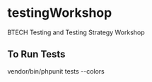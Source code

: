 # testingWorkshop
BTECH Testing and Testing Strategy Workshop

## To Run Tests
vendor/bin/phpunit tests --colors